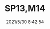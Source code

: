 ﻿---
layout: post 
title: SP13,M14
tags: 
categories: wire-harness
overview: M14
series: 
part_number: 0511-1
thumb_img: 
small_img: static/202105/511-20210530.jpg
date: 2021/5/30 8:42:54
---



